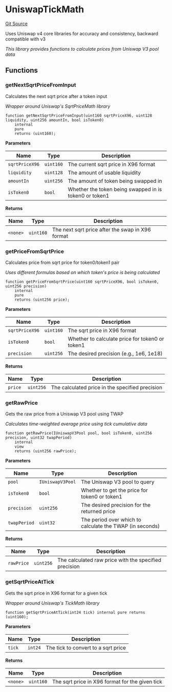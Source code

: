 # UniswapTickMath
[Git Source](https://github.com/nebula-labs-xyz/lendefi-protocol/blob/a5a218c0db8bfb52cb836dc7d721fd999f5de3c1/contracts/lender/lib/UniswapTickMath.sol)

Uses Uniswap v4 core libraries for accuracy and consistency, backward compatible with v3

*This library provides functions to calculate prices from Uniswap V3 pool data*


## Functions
### getNextSqrtPriceFromInput

Calculates the next sqrt price after a token input

*Wrapper around Uniswap's SqrtPriceMath library*


```solidity
function getNextSqrtPriceFromInput(uint160 sqrtPriceX96, uint128 liquidity, uint256 amountIn, bool isToken0)
    internal
    pure
    returns (uint160);
```
**Parameters**

|Name|Type|Description|
|----|----|-----------|
|`sqrtPriceX96`|`uint160`|The current sqrt price in X96 format|
|`liquidity`|`uint128`|The amount of usable liquidity|
|`amountIn`|`uint256`|The amount of token being swapped in|
|`isToken0`|`bool`|Whether the token being swapped in is token0 or token1|

**Returns**

|Name|Type|Description|
|----|----|-----------|
|`<none>`|`uint160`|The next sqrt price after the swap in X96 format|


### getPriceFromSqrtPrice

Calculates price from sqrt price for token0/token1 pair

*Uses different formulas based on which token's price is being calculated*


```solidity
function getPriceFromSqrtPrice(uint160 sqrtPriceX96, bool isToken0, uint256 precision)
    internal
    pure
    returns (uint256 price);
```
**Parameters**

|Name|Type|Description|
|----|----|-----------|
|`sqrtPriceX96`|`uint160`|The sqrt price in X96 format|
|`isToken0`|`bool`|Whether to calculate price for token0 or token1|
|`precision`|`uint256`|The desired precision (e.g., 1e6, 1e18)|

**Returns**

|Name|Type|Description|
|----|----|-----------|
|`price`|`uint256`|The calculated price in the specified precision|


### getRawPrice

Gets the raw price from a Uniswap V3 pool using TWAP

*Calculates time-weighted average price using tick cumulative data*


```solidity
function getRawPrice(IUniswapV3Pool pool, bool isToken0, uint256 precision, uint32 twapPeriod)
    internal
    view
    returns (uint256 rawPrice);
```
**Parameters**

|Name|Type|Description|
|----|----|-----------|
|`pool`|`IUniswapV3Pool`|The Uniswap V3 pool to query|
|`isToken0`|`bool`|Whether to get the price for token0 or token1|
|`precision`|`uint256`|The desired precision for the returned price|
|`twapPeriod`|`uint32`|The period over which to calculate the TWAP (in seconds)|

**Returns**

|Name|Type|Description|
|----|----|-----------|
|`rawPrice`|`uint256`|The calculated raw price with the specified precision|


### getSqrtPriceAtTick

Gets the sqrt price in X96 format for a given tick

*Wrapper around Uniswap's TickMath library*


```solidity
function getSqrtPriceAtTick(int24 tick) internal pure returns (uint160);
```
**Parameters**

|Name|Type|Description|
|----|----|-----------|
|`tick`|`int24`|The tick to convert to a sqrt price|

**Returns**

|Name|Type|Description|
|----|----|-----------|
|`<none>`|`uint160`|The sqrt price in X96 format for the given tick|


